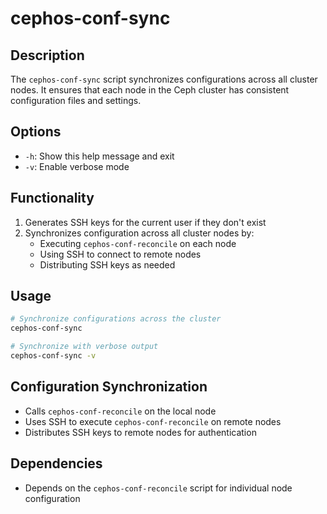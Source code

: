# cephos-conf-sync

## Description
The `cephos-conf-sync` script synchronizes configurations across all cluster nodes. It ensures that each node in the Ceph cluster has consistent configuration files and settings.

## Options
- `-h`: Show this help message and exit
- `-v`: Enable verbose mode

## Functionality
1. Generates SSH keys for the current user if they don't exist
1. Synchronizes configuration across all cluster nodes by:
   - Executing `cephos-conf-reconcile` on each node
   - Using SSH to connect to remote nodes
   - Distributing SSH keys as needed

## Usage
```bash
# Synchronize configurations across the cluster
cephos-conf-sync

# Synchronize with verbose output
cephos-conf-sync -v
```

## Configuration Synchronization
- Calls `cephos-conf-reconcile` on the local node
- Uses SSH to execute `cephos-conf-reconcile` on remote nodes
- Distributes SSH keys to remote nodes for authentication

## Dependencies
- Depends on the `cephos-conf-reconcile` script for individual node configuration
